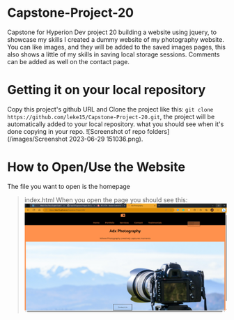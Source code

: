 # Capstone-Project-20
Capstone for Hyperion Dev project 20 building a website using jquery, to showcase my skills I created a dummy website of my photography website. You can like images, and they will be added to the saved images pages, this also shows a little of my skills in saving local storage sessions. Comments can be added as well on the contact page.

# Getting it on your local repository
Copy this project's github URL and Clone the project like this:
`git clone https://github.com/leke15/Capstone-Project-20.git`, the project will be automatically added to your local repository.
what you should see when it's done copying in your repo.
![Screenshot of repo folders](/images/Screenshot 2023-06-29 151036.png).

# How to Open/Use the Website
The file you want to open is the homepage
> index.html
When you open the page you should see this:
![Screenshot of Capstone 20](images/Publish_Website.png)
